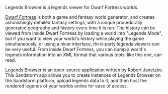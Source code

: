 Legends Browser is a legends viewer for Dwarf Fortress worlds.

[Dwarf Fortress](http://www.bay12games.com/dwarves/) is both a game and fantasy world generator,
and creates astonishingly detailed fantasy settings, with a unique procedurally generated
geography and history every time it is ran. The history can be viewed from inside Dwarf Fortress
by loading a world into "Legends Mode", but if you want to view your world's history while
playing the game simultaneously, or using a nicer interface, third-party legends viewers
can be very useful. From inside Dwarf Fortress, you can dump a world's legends information
into an XML format that various tools, like this one, can read.

[Legends Browser](https://github.com/robertjanetzko/LegendsBrowser) is an open-source application written by
Robert Janetzko. This Sandstorm app allows you to create instances of Legends Browser on
the Sandstorm platform, upload legends data to it, and then host the rendered legends
of your worlds online for ease of access.
